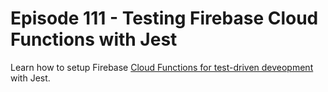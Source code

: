 # Episode 111 - Testing Firebase Cloud Functions with Jest

Learn how to setup Firebase [Cloud Functions for test-driven deveopment](https://angularfirebase.com/tag/tdd/) with Jest.